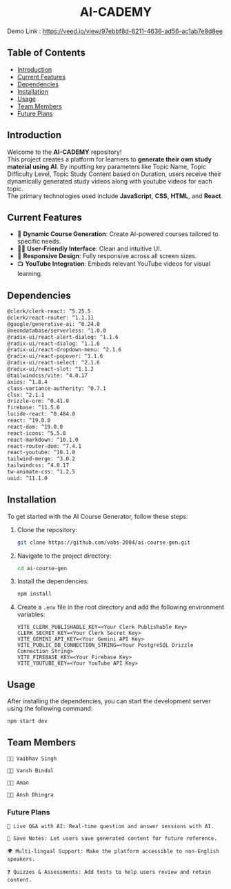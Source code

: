<div align="center"><strong><h1>AI-CADEMY</h1></strong></div>

Demo Link : https://veed.io/view/97ebbf8d-6211-4636-ad56-ac1ab7e8d8ee

## Table of Contents
- [Introduction](#introduction)
- [Current Features](#current-features)
- [Dependencies](#dependencies)
- [Installation](#installation)
- [Usage](#usage)
- [Team Members](#team-members)
- [Future Plans](#future-plans)


## Introduction
Welcome to the **AI-CADEMY** repository!  
This project creates a platform for learners to **generate their own study material using AI**. By inputting key parameters like Topic Name, Topic Difficulty Level, Topic Study Content based on Duration, users receive their dynamically generated study videos along with youtube videos for each topic.  
The primary technologies used include **JavaScript**, **CSS**, **HTML**, and **React**.

## Current Features
- 🚀 **Dynamic Course Generation**: Create AI-powered courses tailored to specific needs.
- 🧑‍💻 **User-Friendly Interface**: Clean and intuitive UI.
- 📱 **Responsive Design**: Fully responsive across all screen sizes.
- 📺 **YouTube Integration**: Embeds relevant YouTube videos for visual learning.

## Dependencies
```bash
@clerk/clerk-react: ^5.25.5  
@clerk/react-router: ^1.1.11  
@google/generative-ai: ^0.24.0  
@neondatabase/serverless: ^1.0.0  
@radix-ui/react-alert-dialog: ^1.1.6  
@radix-ui/react-dialog: ^1.1.6  
@radix-ui/react-dropdown-menu: ^2.1.6  
@radix-ui/react-popover: ^1.1.6  
@radix-ui/react-select: ^2.1.6  
@radix-ui/react-slot: ^1.1.2  
@tailwindcss/vite: ^4.0.17  
axios: ^1.8.4  
class-variance-authority: ^0.7.1  
clsx: ^2.1.1  
drizzle-orm: ^0.41.0  
firebase: ^11.5.0  
lucide-react: ^0.484.0  
react: ^19.0.0  
react-dom: ^19.0.0  
react-icons: ^5.5.0  
react-markdown: ^10.1.0  
react-router-dom: ^7.4.1  
react-youtube: ^10.1.0  
tailwind-merge: ^3.0.2  
tailwindcss: ^4.0.17  
tw-animate-css: ^1.2.5  
uuid: ^11.1.0  
```

## Installation

To get started with the AI Course Generator, follow these steps:

1. Clone the repository:
    ```bash
    git clone https://github.com/vabs-2004/ai-course-gen.git
    ```
2. Navigate to the project directory:
    ```bash
    cd ai-course-gen
    ```
3. Install the dependencies:
    ```bash
    npm install
    ```
4. Create a `.env` file in the root directory and add the following environment variables:
    ```plaintext
    VITE_CLERK_PUBLISHABLE_KEY=<Your Clerk Publishable Key>
    CLERK_SECRET_KEY=<Your Clerk Secret Key>
    VITE_GEMINI_API_KEY=<Your Gemini API Key>
    VITE_PUBLIC_DB_CONNECTION_STRING=<Your PostgreSQL Drizzle Connection String>
    VITE_FIREBASE_KEY=<Your Firebase Key>
    VITE_YOUTUBE_KEY=<Your YouTube API Key>
    ```

## Usage

After installing the dependencies, you can start the development server using the following command:

```bash
npm start dev
```

## Team Members

    👨‍💻 Vaibhav Singh

    👨‍💻 Vansh Bindal

    👨‍💻 Aman

    👨‍💻 Ansh Dhingra

### Future Plans

    💬 Live Q&A with AI: Real-time question and answer sessions with AI.

    📝 Save Notes: Let users save generated content for future reference.

    🌍 Multi-lingual Support: Make the platform accessible to non-English speakers.

    ❓ Quizzes & Assessments: Add tests to help users review and retain content.




